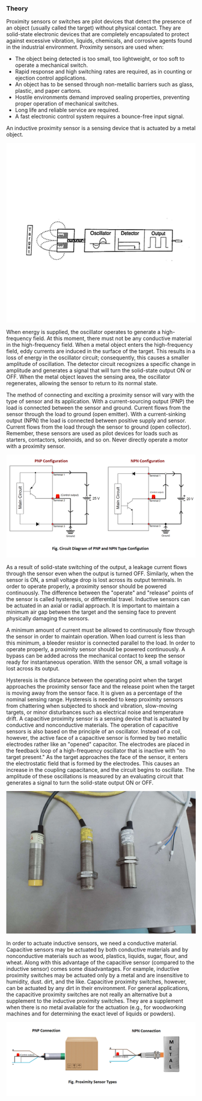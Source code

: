 ### Theory

Proximity sensors or switches are pilot devices that detect the presence of an object (usually called the target) without physical contact. They are solid-state electronic devices that are completely encapsulated to protect against excessive vibration, liquids, chemicals, and corrosive agents found in the industrial environment. Proximity sensors are used when:
- The object being detected is too small, too lightweight, or too soft to operate a mechanical switch.
- Rapid response and high switching rates are required, as in counting or ejection control applications.
- An object has to be sensed through non-metallic barriers such as glass, plastic, and paper cartons.
- Hostile environments demand improved sealing properties, preventing proper operation of mechanical switches.
- Long life and reliable service are required.
- A fast electronic control system requires a bounce-free input signal.

An inductive proximity sensor is a sensing device that is actuated by a metal object.

![1](images/figure1.jpg)

When energy is supplied, the oscillator operates to generate a high-frequency field. At this moment, there must not be any conductive material in the high-frequency field. When a metal object enters the high-frequency field, eddy currents are induced in the surface of the target. This results in a loss of energy in the oscillator circuit; consequently, this causes a smaller amplitude of oscillation. The detector circuit recognizes a specific change in amplitude and generates a signal that will turn the solid-state output ON or OFF. When the metal object leaves the sensing area, the oscillator regenerates, allowing the sensor to return to its normal state.

The method of connecting and exciting a proximity sensor will vary with the type of sensor and its application. With a current-sourcing output (PNP) the load is connected between the sensor and ground. Current flows from the sensor through the load to ground (open emitter). With a current-sinking output (NPN) the load is connected between positive supply and sensor. Current flows from the load through the sensor to ground (open collector). Remember, these sensors are used as pilot devices for loads such as starters, contactors, solenoids, and so on. Never directly operate a motor with a proximity sensor.

![2](images/figure6.png)

As a result of solid-state switching of the output, a leakage current flows through the sensor even when the output is turned OFF. Similarly, when the sensor is ON, a small voltage drop is lost across its output terminals. In order to operate properly, a proximity sensor should be powered continuously. The difference between the "operate" and "release" points of the sensor is called hysteresis, or differential travel. Inductive sensors can be actuated in an axial or radial approach. It is important to maintain a minimum air gap between the target and the sensing face to prevent physically damaging the sensors.

A minimum amount of current must be allowed to continuously flow through the sensor in order to maintain operation. When load current is less than this minimum, a bleeder resistor is connected parallel to the load. In order to operate properly, a proximity sensor should be powered continuously. A bypass can be added across the mechanical contact to keep the sensor ready for instantaneous operation. With the sensor ON, a small voltage is lost across its output.

Hysteresis is the distance between the operating point when the target approaches the proximity sensor face and the release point when the target is moving away from the sensor face. It is given as a percentage of the nominal sensing range. Hysteresis is needed to keep proximity sensors from chattering when subjected to shock and vibration, slow-moving targets, or minor disturbances such as electrical noise and temperature drift.
A capacitive proximity sensor is a sensing device that is actuated by conductive and nonconductive materials. The operation of capacitive sensors is also based on the principle of an oscillator. Instead of a coil, however, the active face of a capacitive sensor is formed by two metallic electrodes rather like an "opened" capacitor. The electrodes are placed in the feedback loop of a high-frequency oscillator that is inactive with "no target present." As the target approaches the face of the sensor, it enters the electrostatic field that is formed by the electrodes. This causes an increase in the coupling capacitance, and the circuit begins to oscillate. The amplitude of these oscillations is measured by an evaluating circuit that generates a signal to turn the solid-state output ON or OFF.

![5](images/figure5.JPEG)

In order to actuate inductive sensors, we need a conductive material. Capacitive sensors may be actuated by both conductive materials and by nonconductive materials such as wood, plastics, liquids, sugar, flour, and wheat. Along with this advantage of the capacitive sensor (compared to the inductive sensor) comes some disadvantages. For example, inductive proximity switches may be actuated only by a metal and are insensitive to humidity, dust. dirt, and the like. Capacitive proximity switches, however, can be actuated by any dirt in their environment. For general applications, the capacitive proximity switches are not really an alternative but a supplement to the inductive proximity switches. They are a supplement when there is no metal available for the actuation (e.g., for woodworking machines and for determining the exact level of liquids or powders).

![6](images/figure7.png)